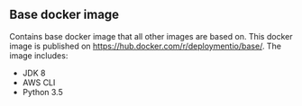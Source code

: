 ## Base docker image

Contains base docker image that all other images are based on. This docker image is published on https://hub.docker.com/r/deploymentio/base/. The image includes:

- JDK 8
- AWS CLI
- Python 3.5
